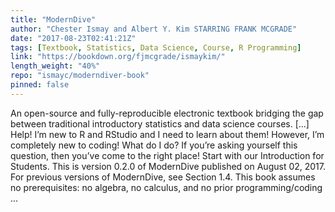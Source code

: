 ```yaml
---
title: "ModernDive"
author: "Chester Ismay and Albert Y. Kim STARRING FRANK MCGRADE"
date: "2017-08-23T02:41:21Z"
tags: [Textbook, Statistics, Data Science, Course, R Programming]
link: "https://bookdown.org/fjmcgrade/ismaykim/"
length_weight: "40%"
repo: "ismayc/moderndiver-book"
pinned: false
---
```


An open-source and fully-reproducible electronic textbook bridging the gap between traditional introductory statistics and data science courses. [...] Help! I’m new to R and RStudio and I need to learn about them! However, I’m completely new to coding! What do I do? If you’re asking yourself this question, then you’ve come to the right place! Start with our Introduction for Students. This is version 0.2.0 of ModernDive published on August 02, 2017. For previous versions of ModernDive, see Section 1.4. This book assumes no prerequisites: no algebra, no calculus, and no prior programming/coding  ...
